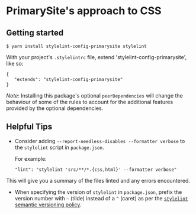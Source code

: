# PrimarySite's approach to CSS

## Getting started

    $ yarn install stylelint-config-primarysite stylelint

With your project's `.stylelintrc` file, extend 'stylelint-config-primarysite', like so:

    {
       "extends": "stylelint-config-primarysite"
    }

_Note_: Installing this package's optional `peerDependencies` will change the behaviour of some of
the rules to account for the additional features provided by the optional dependencies.

## Helpful Tips

- Consider adding `--report-needless-disables --formatter verbose` to the `stylelint` script in
  `package.json`.

  For example:

      "lint": "stylelint 'src/**/*.{css,html}' --formatter verbose"

This will give you a summary of the files linted and any errors encountered.

- When specifying the version of `stylelint` in `package.json`, prefix the version number with `~`
  (tilde) instead of a `^` (caret) as per the
  [`stylelint` semantic versioning policy](https://stylelint.io/#semantic-versioning-policy).
